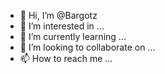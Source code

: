 - 👋 Hi, I’m @Bargotz
- 👀 I’m interested in ...
- 🌱 I’m currently learning ...
- 💞️ I’m looking to collaborate on ...
- 📫 How to reach me ...

<!---
Bargotz/Bargotz is a ✨ special ✨ repository because its `README.md` (this file) appears on your GitHub profile.
You can click the Preview link to take a look at your changes.
--->
